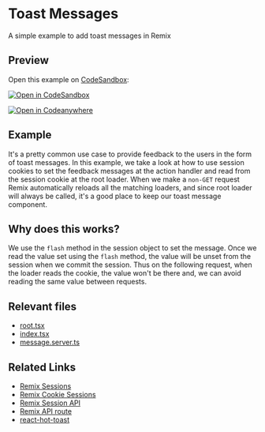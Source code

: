 # Toast Messages

A simple example to add toast messages in Remix

## Preview

Open this example on [CodeSandbox](https://codesandbox.com):

[![Open in CodeSandbox](https://codesandbox.io/static/img/play-codesandbox.svg)](https://codesandbox.io/s/github/remix-run/examples/tree/main/toast-message)

[![Open in Codeanywhere](https://codeanywhere.com/img/open-in-codeanywhere-btn.svg)](https://app.codeanywhere.com/#https://github.com/remix-run/examples)

## Example

It's a pretty common use case to provide feedback to the users in the form of toast messages. In this example, we take a look at how to use session cookies to set the feedback messages at the action handler and read from the session cookie at the root loader. When we make a `non-GET` request Remix automatically reloads all the matching loaders, and since root loader will always be called, it's a good place to keep our toast message component.

## Why does this works?

We use the `flash` method in the session object to set the message. Once we read the value set using the `flash` method, the value will be unset from the session when we commit the session. Thus on the following request, when the loader reads the cookie, the value won't be there and, we can avoid reading the same value between requests.

## Relevant files

- [root.tsx](./app/root.tsx)
- [index.tsx](./app/routes/_index.tsx)
- [message.server.ts](./app/message.server.ts)

## Related Links

- [Remix Sessions](https://remix.run/utils/sessions)
- [Remix Cookie Sessions](https://remix.run/utils/sessions#createcookiesessionstorage)
- [Remix Session API](https://remix.run/utils/sessions#session-api)
- [Remix API route](https://remix.run/guides/api-routes)
- [react-hot-toast](https://react-hot-toast.com)
